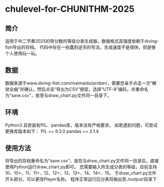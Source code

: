 # chulevel-for-CHUNITHM-2025
## 简介
  适用于中二节奏2025的带分数的等级分表生成器，数据格式高强度依赖于diving-fish导出的存档。
  代码中存在一些蠢到逆天的写法，生成速度不是很快，但是够个人使用玩一玩。

## 数据
  数据来源于www.diving-fish.com/maimaidx/prober/，需要您亲手点击一次“解锁全曲”并确认，然后点击“导出为CSV”按钮，选择“UTF-8”编码，并重命名为“save.csv”，放至与draw_chart.py文件同一目录下。
  
## 环境
  Python3 且安装有PIL、pandas库，版本没有严格要求。
  如若遇到问题，可尝试更换库版本如下：
  PIL == 9.3.0
  pandas == 2.1.4

## 使用方法
  将导出的存档重命名为“save.csv”，放在与draw_chart.py文件同一目录后，直接使用Python运行draw_chart.py即可。
  您需要输入所生成分表的等级，目前支持 10、10+、11、11+、12、12+、13、13+、14、14+、15。
  于draw_chart.py文件开头部分，可以更改Player名称。
  程序正常运行后分表将输出至./output/目录下

